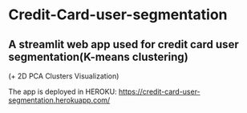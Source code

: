 # Credit-Card-user-segmentation
## A streamlit web app used for credit card user segmentation(K-means clustering)

(+ 2D PCA Clusters Visualization)

The app is deployed in HEROKU: https://credit-card-user-segmentation.herokuapp.com/
